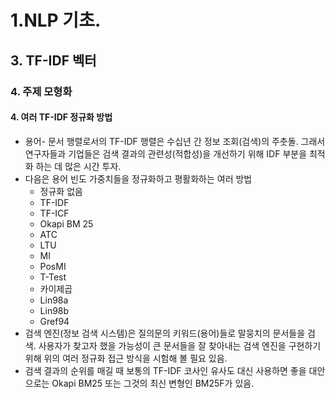 # 1.NLP 기초.
## 3. TF-IDF 벡터
### 4. 주제 모형화
#### 4. 여러 TF-IDF 정규화 방법
- 용어- 문서 행렬로서의 TF-IDF 행렬은 수십년 간 정보 조회(검색)의 주춧돌. 그래서 연구자들과 기업들은 검색 결과의 관련성(적합성)을 개선하기 위해 IDF 부분을 최적화 하는 데 많은 시간 투자.
- 다음은 용어 빈도 가중치들을 정규화하고 평활화하는 여러 방법
  - 정규화 없음
  - TF-IDF
  - TF-ICF
  - Okapi BM 25
  - ATC
  - LTU
  - MI
  - PosMI
  - T-Test
  - 카이제곱
  - Lin98a
  - Lin98b
  - Gref94
- 검색 엔진(정보 검색 시스템)은 질의문의 키워드(용어)들로 말뭉치의 문서들을 검색. 사용자가 찾고자 했을 가능성이 큰 문서들을 잘 찾아내는 검색 엔진을 구현하기 위해 위의 여러 정규화 접근 방식을 시험해 볼 필요 있음.
- 검색 결과의 순위를 매길 때 보통의 TF-IDF 코사인 유사도 대신 사용하면 좋을 대안으로는 Okapi BM25 또는 그것의 최신 변형인 BM25F가 있음.